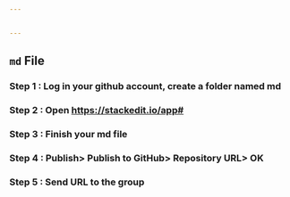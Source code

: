 ```yaml
---


---
```


<h2 id="md-file"><code>md</code> File</h2>
<h3 id="step-1--log-in-your-github-account-create-a-folder-named-md"><strong>Step 1 :</strong> Log in your github account, create a folder named md</h3>
<h3 id="step-2--open-httpsstackedit.ioapp"><strong>Step 2 :</strong> Open <a href="https://stackedit.io/app#">https://stackedit.io/app#</a></h3>
<h3 id="step-3--finish-your-md-file"><strong>Step 3 :</strong> Finish your md file</h3>
<h3 id="step-4--publish-publish-to-github-repository-url-ok"><strong>Step 4 :</strong> Publish&gt; Publish to GitHub&gt; Repository URL&gt; OK</h3>
<h3 id="step-5--send-url-to-the-group"><strong>Step 5 :</strong> Send URL to the group</h3>


